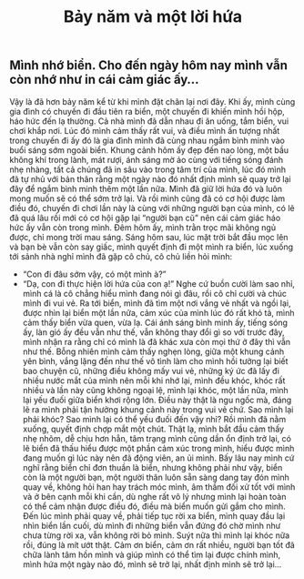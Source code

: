 ﻿---
title: Bảy năm và một lời hứa
published: 2025-09-07
description: 'Một buổi sáng trở lại biển sau bảy năm, mình viết lại cảm xúc cũ, kỷ niệm xưa, và những suy nghĩ chẳng thể nói thành lời. Biển vẫn như thế, chỉ có mình đã khác.'
image: ''
draft: false 
---

## Mình nhớ biển. Cho đến ngày hôm nay mình vẫn còn nhớ như in cái cảm giác ấy… 
Vậy là đã hơn bảy năm kể từ khi mình đặt chân lại nơi đây. Khi ấy, mình cùng gia đình có chuyến đi đầu tiên ra biển, một chuyến đi khiến mình hồi hộp, háo hức đến lạ thường. Cả nhà mình đã dẫn nhau đi ăn uống, tắm biển, vui chơi khắp nơi. Lúc đó mình cảm thấy rất vui, và điều mình ấn tượng nhất trong chuyến đi ấy đó là gia đình mình đã cùng nhau ngắm bình minh vào buổi sáng sớm ngoài biển. Khung cảnh hôm ấy đẹp đến nao lòng, một bầu không khí trong lành, mát rượi, ánh sáng mờ ảo cùng với tiếng sóng đánh nhẹ nhàng, tất cả chúng đã in sâu vào trong tâm trí của mình, lúc đó mình đã tự nhủ với bản thân rằng một ngày nào đó nhất định mình sẽ quay trở lại đây để ngắm bình minh thêm một lần nữa. Mình đã giữ lời hứa đó và luôn mong muốn sẽ có thể sớm trở lại. 
Và rồi mình cũng đã có cơ hội được làm điều đó, chuyến đi chơi lần này là cùng với những người bạn của mình, có lẽ đã quá lâu rồi mới có cơ hội gặp lại “người bạn cũ” nên cái cảm giác háo hức ấy vẫn còn trong mình. Đêm hôm ấy, mình trằn trọc mãi không ngủ được, chỉ mong trời mau sáng. Sáng hôm sau, lúc mặt trời bắt đầu mọc lên và bạn bè vẫn còn say giấc, mình quyết định đi một mình ra biển, lúc xuống tới sảnh nhà nghỉ mình đã gặp cô chủ, cô chủ liền hỏi mình: 
- “Con đi đâu sớm vậy, có một mình à?” 
- “Dạ, con đi thực hiện lời hứa của con ạ!”
Nghe cứ buồn cười làm sao nhỉ, mình cá là cô chẳng hiểu mình đang nói gì đâu, rồi cô chỉ cười và chúc mình đi vui vẻ. Ra tới biển, mình đã tìm một nơi vắng vẻ nhất và ngồi lại, được nhìn lại biển một lần nữa, cảm xúc của mình lúc đó rất khó tả, mình cảm thấy biển vừa quen, vừa lạ. Cái ánh sáng bình minh ấy, tiếng sóng ấy, làn gió ấy đều vẫn như thế, vẫn không thay đổi gì so với trước đây, mình nhận ra rằng chỉ có mình là đã khác xưa còn mọi thứ ở đây thì vẫn như thế. 
Bỗng nhiên mình cảm thấy nghẹn lòng, giữa một khung cảnh yên bình, vắng lặng đến như thế vô tình làm cho mình hồi tưởng lại biết bao chuyện cũ, những điều không mấy vui vẻ, những ký ức đã lấy đi nhiều nước mắt của mình nên mỗi khi nhớ lại, mình đều khóc, khóc rất nhiều và lần này cũng không ngoại lệ, mình lại khóc, một lần nữa, mình lại yếu đuối giữa biển khơi rộng lớn. Điều này thật là ngu ngốc mà, đáng lẽ ra mình phải tận hưởng khung cảnh này trong vui vẻ chứ. Sao mình lại phải khóc? Sao mình lại có thể yếu đuối đến vậy nhỉ? Rồi mình đã nằm xuống, quyết định chợp mắt một chút. Thật lạ, mình bắt đầu cảm thấy nhẹ nhõm, dễ chịu hơn hẳn, tâm trạng mình cũng dần ổn định trở lại, có lẽ biển đã thấu hiểu được một phần cảm xúc trong mình, hiểu được mình đang muốn gì lúc này nên đã động viên, an ủi mình. 
Bấy lâu nay mình cứ nghĩ rằng biển chỉ đơn thuần là biển, nhưng không phải như vậy, biển còn là một người bạn, một người thân luôn sẵn sàng dang tay đón mình quay về, không hỏi han hay trách móc mình, âm thầm đối xử tốt với mình và ở bên cạnh mỗi khi cần, dù nghe rất vô lý nhưng mình lại hoàn toàn có thể cảm nhận được điều đó, điều mà biển muốn gửi gắm cho mình. 
Đến lúc mình phải quay về, phải tiếp tục rời xa biển, mình quay đầu lại nhìn biển lần cuối, dù mình đi những biển vẫn đứng đó chờ mình như chưa từng rời xa, vẫn không rời bỏ mình. Suýt nữa thì mình lại khóc nữa rồi, đúng là mít ướt thật. Cảm ơn biển, cảm ơn rất nhiều, người bạn tốt đã chữa lành tâm hồn mình và giúp mình có thể tìm lại được chính mình, mình hứa một ngày nào đó, mình sẽ trở lại, nhất định mình sẽ trở lại…